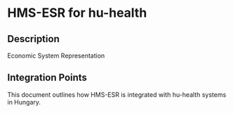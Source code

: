 # HMS-ESR for hu-health

## Description

Economic System Representation

## Integration Points

This document outlines how HMS-ESR is integrated with hu-health systems in Hungary.
